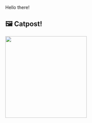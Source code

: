 Hello there!



## 🖼️ Catpost!

<sub>
    <img src="https://cdn2.thecatapi.com/images/t0_PapAE1.jpg" height="256">
</sub>

